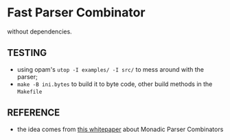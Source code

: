 # Fast Parser Combinator

without dependencies.

## TESTING

- using opam's ``utop -I examples/ -I src/`` to mess around with the parser;
- ``make -B ini.bytes`` to build it to byte code, other build methods in the ``Makefile``

## REFERENCE

- the idea comes from [this whitepaper](https://www.cs.nott.ac.uk/~pszgmh/monparsing.pdf) about Monadic Parser Combinators
